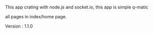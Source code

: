 This app crating with node.js and socket.io,
this app is simple q-matic

all pages in index/home page.

Version : 1.1.0